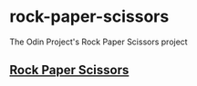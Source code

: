 # rock-paper-scissors

The Odin Project's Rock Paper Scissors project

## [Rock Paper Scissors](https://mankrik69.github.io/rock-paper-scissors/)

